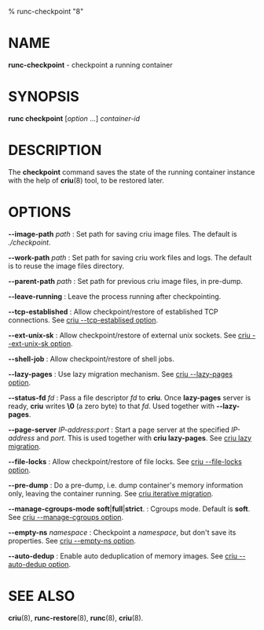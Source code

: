 % runc-checkpoint "8"

# NAME
**runc-checkpoint** - checkpoint a running container

# SYNOPSIS
**runc checkpoint** [_option_ ...] _container-id_

# DESCRIPTION
The **checkpoint** command saves the state of the running container instance
with the help of **criu**(8) tool, to be restored later.

# OPTIONS
**--image-path** _path_
: Set path for saving criu image files. The default is *./checkpoint*.

**--work-path** _path_
: Set path for saving criu work files and logs. The default is to reuse the
image files directory.

**--parent-path** _path_
: Set path for previous criu image files, in pre-dump.

**--leave-running**
: Leave the process running after checkpointing.

**--tcp-established**
: Allow checkpoint/restore of established TCP connections. See
[criu --tcp-establised option](https://criu.org/CLI/opt/--tcp-established).

**--ext-unix-sk**
: Allow checkpoint/restore of external unix sockets. See
[criu --ext-unix-sk option](https://criu.org/CLI/opt/--ext-unix-sk).

**--shell-job**
: Allow checkpoint/restore of shell jobs.

**--lazy-pages**
: Use lazy migration mechanism. See
[criu --lazy-pages option](https://criu.org/CLI/opt/--lazy-pages).

**--status-fd** _fd_
: Pass a file descriptor _fd_ to **criu**. Once **lazy-pages** server is ready,
**criu** writes **\0** (a zero byte) to that _fd_. Used together with
**--lazy-pages**.

**--page-server** _IP-address_:_port_
: Start a page server at the specified _IP-address_ and _port_. This is used
together with **criu lazy-pages**. See
[criu lazy migration](https://criu.org/Lazy_migration).

**--file-locks**
: Allow checkpoint/restore of file locks. See
[criu --file-locks option](https://criu.org/CLI/opt/--file-locks).

**--pre-dump**
: Do a pre-dump, i.e. dump container's memory information only, leaving the
container running. See [criu iterative migration](https://criu.org/Iterative_migration).

**--manage-cgroups-mode** **soft**|**full**|**strict**.
: Cgroups mode. Default is **soft**. See
[criu --manage-cgroups option](https://criu.org/CLI/opt/--manage-cgroups).

**--empty-ns** _namespace_
: Checkpoint a _namespace_, but don't save its properties. See
[criu --empty-ns option](https://criu.org/CLI/opt/--empty-ns).

**--auto-dedup**
: Enable auto deduplication of memory images. See
[criu --auto-dedup option](https://criu.org/CLI/opt/--auto-dedup).

# SEE ALSO
**criu**(8),
**runc-restore**(8),
**runc**(8),
**criu**(8).
